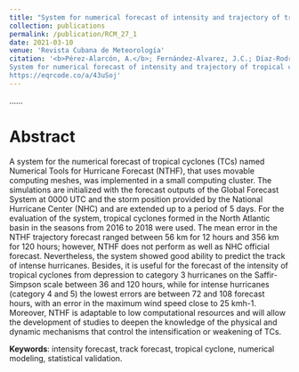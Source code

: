 ```yaml
---
title: "System for numerical forecast of intensity and trajectory of tropical cyclones in the North Atlantic basin"
collection: publications
permalink: /publication/RCM_27_1
date: 2021-03-10
venue: 'Revista Cubana de Meteorología'
citation: '<b>Pérez-Alarcón, A.</b>; Fernández-Alvarez, J.C.; Díaz-Rodríguez, O; Batista_Leyva, A.J; Pérez-Suarez, R. (2021).
System for numerical forecast of intensity and trajectory of tropical cyclones in the North Atlantic basin, <i>Revista Cubana de Meteorología</i>,27(1),1-14,
https://eqrcode.co/a/43uSoj'
---
```

......  

# Abstract

A system for the numerical forecast of tropical cyclones (TCs) named Numerical Tools for Hurricane Forecast
(NTHF), that uses movable computing meshes, was implemented in a small computing cluster. The simulations are initialized
with the forecast outputs of the Global Forecast System at 0000 UTC and the storm position provided by the National
Hurricane Center (NHC) and are extended up to a period of 5 days. For the evaluation of the system, tropical cyclones
formed in the North Atlantic basin in the seasons from 2016 to 2018 were used. The mean error in the NTHF trajectory
forecast ranged between 56 km for 12 hours and 356 km for 120 hours; however, NTHF does not perform as well as NHC
official forecast. Nevertheless, the system showed good ability to predict the track of intense hurricanes. Besides, it is useful
for the forecast of the intensity of tropical cyclones from depression to category 3 hurricanes on the Saffir-Simpson scale
between 36 and 120 hours, while for intense hurricanes (category 4 and 5) the lowest errors are between 72 and 108 forecast
hours, with an error in the maximum wind speed close to 25 kmh-1. Moreover, NTHF is adaptable to low computational
resources and will allow the development of studies to deepen the knowledge of the physical and dynamic mechanisms that
control the intensification or weakening of TCs.



<b>Keywords</b>:  intensity forecast, track forecast, tropical cyclone, numerical modeling, statistical validation.
